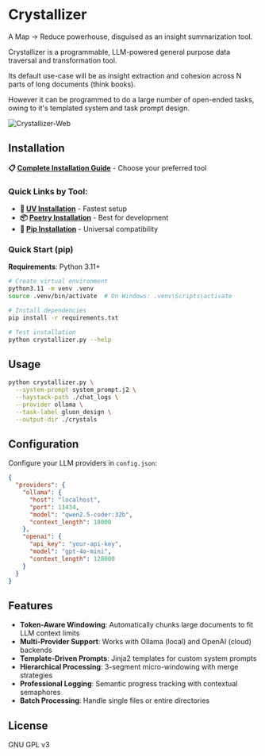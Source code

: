 # Crystallizer
A Map -> Reduce powerhouse,
disguised as an insight summarization tool.

Crystallizer is a programmable, LLM-powered
general purpose data traversal and transformation tool.

Its default use-case will be as insight extraction
and cohesion across N parts of long documents (think books).

However it can be programmed to do a large number
of open-ended tasks, owing to it's templated
system and task prompt design.

![Crystallizer-Web](https://github.com/user-attachments/assets/97fd2904-10e8-4fe0-96c9-4bd06a8b195e)

## Installation

**📋 [Complete Installation Guide](INSTALLATION.md)** - Choose your preferred tool

### Quick Links by Tool:

- **🚀 [UV Installation](INSTALLATION.md#-uv-recommended---fastest)** - Fastest setup
- **📦 [Poetry Installation](INSTALLATION.md#-poetry-best-for-development)** - Best for development  
- **🐍 [Pip Installation](INSTALLATION.md#-standard-pip-universal)** - Universal compatibility

### Quick Start (pip)

**Requirements**: Python 3.11+

```bash
# Create virtual environment
python3.11 -m venv .venv
source .venv/bin/activate  # On Windows: .venv\Scripts\activate

# Install dependencies
pip install -r requirements.txt

# Test installation
python crystallizer.py --help
```

## Usage

```bash
python crystallizer.py \
  --system-prompt system_prompt.j2 \
  --haystack-path ./chat_logs \
  --provider ollama \
  --task-label gluon_design \
  --output-dir ./crystals
```

## Configuration

Configure your LLM providers in `config.json`:

```json
{
  "providers": {
    "ollama": {
      "host": "localhost",
      "port": 11434,
      "model": "qwen2.5-coder:32b",
      "context_length": 18000
    },
    "openai": {
      "api_key": "your-api-key",
      "model": "gpt-4o-mini",
      "context_length": 128000
    }
  }
}
```

## Features

- **Token-Aware Windowing**: Automatically chunks large documents to fit LLM context limits
- **Multi-Provider Support**: Works with Ollama (local) and OpenAI (cloud) backends  
- **Template-Driven Prompts**: Jinja2 templates for custom system prompts
- **Hierarchical Processing**: 3-segment micro-windowing with merge strategies
- **Professional Logging**: Semantic progress tracking with contextual semaphores
- **Batch Processing**: Handle single files or entire directories

## License
GNU GPL v3